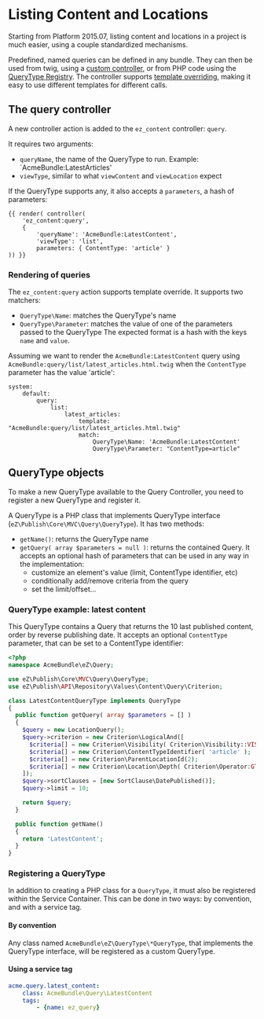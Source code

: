 # Listing Content and Locations

Starting from Platform 2015.07, listing content and locations in a project is
much easier, using a couple standardized mechanisms.

Predefined, named queries can be defined in any bundle. They can then be used from twig, using a
[custom controller](#query_controller), or from PHP code using the [QueryType Registry](#fixme). The controller supports
[template overriding](#template_override), making it easy to use different templates for different calls.

## <a name="query_controller"></a> The query controller
A new controller action is added to the `ez_content` controller: `query`.

It requires two arguments:
- `queryName`, the name of the QueryType to run. Example: `AcmeBundle:LatestArticles'
- `viewType`, similar to what `viewContent` and `viewLocation` expect

If the QueryType supports any, it also accepts a `parameters`, a hash of parameters:

```twig
{{ render( controller(
    'ez_content:query',
    {
        'queryName': 'AcmeBundle:LatestContent',
        'viewType': 'list',
        parameters: { ContentType: 'article' }
)) }}
```

### <a name="template_override"></a>Rendering of queries
The `ez_content:query` action supports template override. It supports two matchers:
- `QueryType\Name`: matches the QueryType's name
- `QueryType\Parameter`: matches the value of one of the parameters passed to the QueryType
  The expected format is a hash with the keys `name` and `value`.

Assuming we want to render the `AcmeBundle:LatestContent` query using
`AcmeBundle:query/list/latest_articles.html.twig` when the `ContentType` parameter has the value 'article':

```twig
system:
    default:
        query:
            list:
                latest_articles:
                    template: "AcmeBundle:query/list/latest_articles.html.twig"
                    match:
                        QueryType\Name: 'AcmeBundle:LatestContent'
                        QueryType\Parameter: "ContentType=article"
```

## QueryType objects
To make a new QueryType available to the Query Controller, you need to register a new
QueryType and register it.

A QueryType is a PHP class that implements QueryType interface (`eZ\Publish\Core\MVC\Query\QueryType`).
It has two methods:
- `getName()`: returns the QueryType name
- `getQuery( array $parameters = null )`: returns the contained Query.
  It accepts an optional hash of parameters that can be used in any way in the implementation:
  - customize an element's value (limit, ContentType identifier, etc)
  - conditionally add/remove criteria from the query
  - set the limit/offset...


### QueryType example: latest content
This QueryType contains a Query that returns the 10 last published content, order by reverse
publishing date. It accepts an optional `ContentType` parameter, that can be set to a ContentType
identifier:

```php
<?php
namespace AcmeBundle\eZ\Query;

use eZ\Publish\Core\MVC\Query\QueryType;
use eZ\Publish\API\Repository\Values\Content\Query\Criterion;

class LatestContentQueryType implements QueryType
{
  public function getQuery( array $parameters = [] )
  {
    $query = new LocationQuery();
    $query->criterion = new Criterion\LogicalAnd([
      $criteria[] = new Criterion\Visibility( Criterion\Visibility::VISIBLE );
      $criteria[] = new Criterion\ContentTypeIdentifier( 'article' );
      $criteria[] = new Criterion\ParentLocationId(2);
      $criteria[] = new Criterion\Location\Depth( Criterion\Operator:GT, 1 )
    ]);
    $query->sortClauses = [new SortClause\DatePublished()];
    $query->limit = 10;

    return $query;
  }

  public function getName()
  {
    return 'LatestContent';
  }
}
```

### Registering a QueryType
In addition to creating a PHP class for a `QueryType`, it must also be registered
within the Service Container. This can be done in two ways: by convention, and
with a service tag.

#### By convention
Any class named `AcmeBundle\eZ\QueryType\*QueryType`, that implements
the QueryType interface, will be registered as a
custom QueryType.

#### Using a service tag
```yaml
acme.query.latest_content:
    class: AcmeBundle\Query\LatestContent
    tags:
        - {name: ez_query}
```


